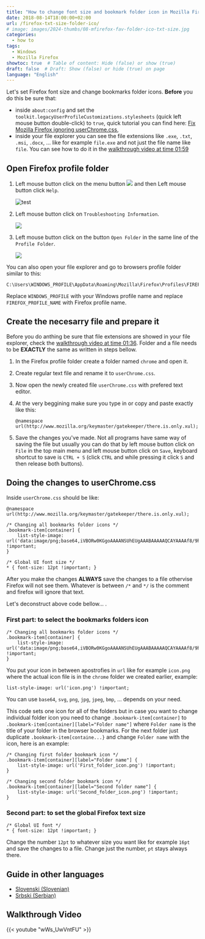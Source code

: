 ```yaml
---
title: "How to change font size and bookmark folder icon in Mozilla Firefox"
date: 2018-08-14T18:00:00+02:00
url: /firefox-txt-size-folder-ico/
# image: images/2024-thumbs/08-mfirefox-fav-folder-ico-txt-size.jpg
categories: 
  - how to
tags: 
  - Windows
  - Mozilla Firefox
showtoc: true  # Table of content: Hide (false) or show (true)
draft: false  # Draft: Show (false) or hide (true) on page
language: "English"
---
```


Let's set Firefox font size and change bookmarks folder icons. **Before** you do this be sure that:
- inside `about:config` and set the `toolkit.legacyUserProfileCustomizations.stylesheets` (quick left mouse button double-click) to `true`, quick tutorial you can find here: [Fix Mozilla Firefox ignoring userChrome.css](https://www.youtube.com/watch?v=3F_wSkMin8Q&list=PLbvZxzmdNckxgR98xK9iSVsO4bySit-q2 "Click/tap to visit the guide!"),
- inside your file explorer you can see the file extensions like `.exe`, `.txt`, `.msi`, `.docx`, ... like for example `file.exe` and not just the file name like `file`. You can see how to do it in the [walkthrough video at time 01:59](https://youtu.be/wWs_UwVntFU?si=jACAf5M_ZNkZE4MJ&t=119 "Click/tap to jump on that video section!")

## Open Firefox profile folder

1. Left mouse button click on the menu button ![](/images/Mozilla-Firefox/mfirefox_menu_button.jpeg) and then Left mouse button click `Help`.
   
   ![test](/images/Mozilla-Firefox/mfirefox_menu_help.en.jpeg)

2. Left mouse button click on `Troubleshooting Information`.
   
   ![](/images/Mozilla-Firefox/mfirefox_menu_troubleshooting_info.en.jpeg)

3. Left mouse button click on the button `Open Folder` in the same line of the `Profile Folder`.
   
   ![](/images/Mozilla-Firefox/mfirefox_troubleshooting_info.en.jpeg)

You can also open your file explorer and go to browsers profile folder similar to this:

    C:\Users\WINDOWS_PROFILE\AppData\Roaming\Mozilla\Firefox\Profiles\FIREFOX_PROFILE_NAME.default

Replace `WINDOWS_PROFILE` with your Windows profile name and replace `FIREFOX_PROFILE_NAME` with Firefox profile name.

## Create the necesarry file and prepare it

Before you do anthing be sure that file extensions are showed in your file explorer, check the [walkthrough video at time 01:36](https://youtu.be/wWs_UwVntFU?si=jACAf5M_ZNkZE4MJ&t=96 "Click/tap to jump on that video section!"). Folder and a file needs to be **EXACTLY** the same as written in steps bellow.

1. In the Firefox profile folder create a folder named `chrome` and open it.
2. Create regular text file and rename it to `userChrome.css`.
3. Now open the newly created file `userChrome.css` with prefered text editor.
4. At the very beggining make sure you type in or copy and paste exactly like this: 
   
       @namespace url(http://www.mozilla.org/keymaster/gatekeeper/there.is.only.xul);

5. Save the changes you've made. Not all programs have same way of saving the file but usually you can do that by left mouse button click on `File` in the top main menu and left mouse button click on `Save`, keyboard shortcut to save is `CTRL + S` (click `CTRL` and while pressing it click `S` and then release both buttons).

## Doing the changes to userChrome.css

Inside `userChrome.css` should be like:

    @namespace url(http://www.mozilla.org/keymaster/gatekeeper/there.is.only.xul);
    
    /* Changing all bookmarks folder icons */
    .bookmark-item[container] {
        list-style-image: url('data:image/png;base64,iVBORw0KGgoAAAANSUhEUgAAABAAAAAQCAYAAAAf8/9hAAAAjklEQVR42mNkAIIfx2xbgVQWAwHw//9/hh9cVgxX7ny5aBs6zQEkxgg1YD2QCiBkAAgwCdowXH0u8cHQKV9w1ICBNODaC4kvH24vUHVIO/+CLANuvhJnUGVdu4PD6rAnJQYcABrgOMIN2A00wI3MaBT/+vHOQl371PP3YQYQn505rRgu3/180S50ugNIDACEZogRw/LarAAAAABJRU5ErkJggg==') !important;
    }

    /* Global UI font size */
    * { font-size: 12pt !important; }

After you make the changes **ALWAYS** save the changes to a file othervise Firefox will not see them. Whatever is between `/*` and `*/` is the comment and firefox will ignore that text. 

Let's deconstruct above code bellow... . 

### First part: to select the bookmarks folders icon

    /* Changing all bookmarks folder icons */
    .bookmark-item[container] {
        list-style-image: url('data:image/png;base64,iVBORw0KGgoAAAANSUhEUgAAABAAAAAQCAYAAAAf8/9hAAAAjklEQVR42mNkAIIfx2xbgVQWAwHw//9/hh9cVgxX7ny5aBs6zQEkxgg1YD2QCiBkAAgwCdowXH0u8cHQKV9w1ICBNODaC4kvH24vUHVIO/+CLANuvhJnUGVdu4PD6rAnJQYcABrgOMIN2A00wI3MaBT/+vHOQl371PP3YQYQn505rRgu3/180S50ugNIDACEZogRw/LarAAAAABJRU5ErkJggg==') !important;
    }

You put your icon in between apostrofies in `url` like for example `icon.png` where the actual icon file is in the `chrome` folder we created earlier, example:

    list-style-image: url('icon.png') !important;

You can use `base64`, `svg`, `png`, `jpg`, `jpeg`, `bmp`, ... depends on your need.

This code sets one icon for all of the folders but in case you want to change individual folder icon you need to change `.bookmark-item[container]` to `.bookmark-item[container][label="Folder name"]` where `Folder name` is the title of your folder in the browser bookmarks. For the next folder just duplicate `.bookmark-item[containe...}` and change `Folder name` with the icon, here is an example:

    /* Changing first folder bookmark icon */
    .bookmark-item[container][label="Folder name"] {
        list-style-image: url('First_folder_icon.png') !important;
    }

    /* Changing second folder bookmark icon */
    .bookmark-item[container][label="Second folder name"] {
        list-style-image: url('Second_folder_icon.png') !important;
    }

### Second part: to set the global Firefox text size

    /* Global UI font */
    * { font-size: 12pt !important; }

Change the number `12pt` to whatever size you want like for example `16pt` and save the changes to a file. Change just the number, `pt` stays always there.

## Guide in other languages

- [Slovenski (Slovenian)](https://www.youtube.com/watch?v=U-uOC7PB4uE&list=PLbvZxzmdNckyeHQYbvDKF3GK58peTHdnl "Kliknite/tapnite da odprete! Click/tap to open!")
- [Srbski (Serbian)](https://www.youtube.com/watch?v=qgD5EVDq4uo&list=PLbvZxzmdNckxgR98xK9iSVsO4bySit-q2 "Kliknite/tapnite da otvorite! Click/tap to open!")

## Walkthrough Video

{{< youtube "wWs_UwVntFU" >}}